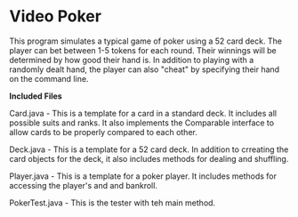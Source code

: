 # Video Poker

This program simulates a typical game of poker using a 52 card deck. The player can bet between 1-5 tokens for each round. Their winnings will be determined by how good their hand is. In addition to playing with a randomly dealt hand, the player can also "cheat" by specifying their hand on the command line.

**Included Files**

Card.java - This is a template for a card in a standard deck. It includes all possible suits and ranks. It also implements the Comparable interface to allow cards to be properly compared to each other.

Deck.java - This is a template for a 52 card deck. In addition to crreating the card objects for the deck, it also includes methods for dealing and shuffling.

Player.java - This is a template for a poker player. It includes methods for accessing the player's and and bankroll.

PokerTest.java - This is the tester with teh main method.
